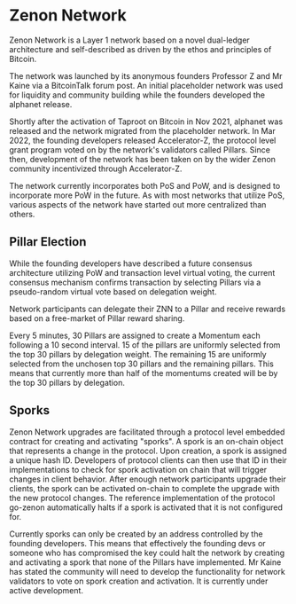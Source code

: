 # Zenon Network

Zenon Network is a Layer 1 network based on a novel dual-ledger architecture and self-described as driven by the ethos and principles of Bitcoin.

The network was launched by its anonymous founders Professor Z and Mr Kaine via a BitcoinTalk forum post.
An initial placeholder network was used for liquidity and community building while the founders developed the alphanet release.

Shortly after the activation of Taproot on Bitcoin in Nov 2021, alphanet was released and the network migrated from the placeholder network.
In Mar 2022, the founding developers released Accelerator-Z, the protocol level grant program voted on by the network's validators called Pillars.
Since then, development of the network has been taken on by the wider Zenon community incentivized through Accelerator-Z.

The network currently incorporates both PoS and PoW, and is designed to incorporate more PoW in the future.
As with most networks that utilize PoS, various aspects of the network have started out more centralized than others.

## Pillar Election

While the founding developers have described a future consensus architecture utilizing PoW and transaction level virtual voting,
the current consensus mechanism confirms transaction by selecting Pillars via a pseudo-random virtual vote based on delegation weight.

Network participants can delegate their ZNN to a Pillar and receive rewards based on a free-market of Pillar reward sharing.

Every 5 minutes, 30 Pillars are assigned to create a Momentum each following a 10 second interval.
15 of the pillars are uniformly selected from the top 30 pillars by delegation weight.
The remaining 15 are uniformly selected from the unchosen top 30 pillars and the remaining pillars.
This means that currently more than half of the momentums created will be by the top 30 pillars by delegation.

## Sporks

Zenon Network upgrades are facilitated through a protocol level embedded contract for creating and activating "sporks".
A spork is an on-chain object that represents a change in the protocol. Upon creation, a spork is assigned a unique hash ID.
Developers of protocol clients can then use that ID in their implementations to check for spork activation on chain that will trigger changes in client behavior.
After enough network participants upgrade their clients, the spork can be activated on-chain to complete the upgrade with the new protocol changes.
The reference implementation of the protocol go-zenon automatically halts if a spork is activated that it is not configured for.

Currently sporks can only be created by an address controlled by the founding developers.
This means that effectively the founding devs or someone who has compromised the key could halt the network by creating and activating a spork that none of the Pillars have implemented.
Mr Kaine has stated the community will need to develop the functionality for network validators to vote on spork creation and activation.
It is currently under active development.

